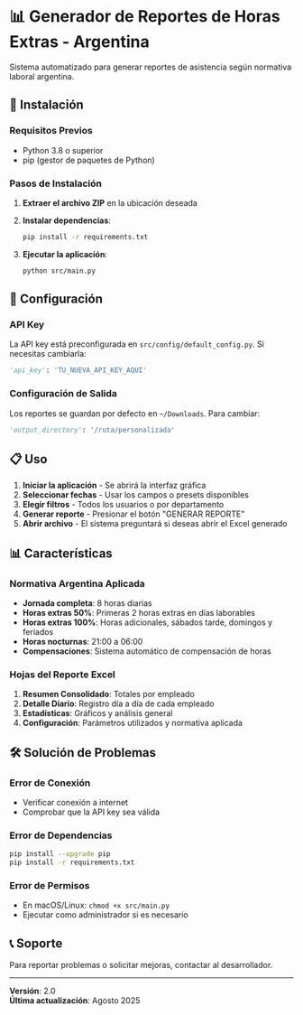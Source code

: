 # 📊 Generador de Reportes de Horas Extras - Argentina

Sistema automatizado para generar reportes de asistencia según normativa laboral argentina.

## 🚀 Instalación

### Requisitos Previos
- Python 3.8 o superior
- pip (gestor de paquetes de Python)

### Pasos de Instalación

1. **Extraer el archivo ZIP** en la ubicación deseada

2. **Instalar dependencias**:
   ```bash
   pip install -r requirements.txt
   ```

3. **Ejecutar la aplicación**:
   ```bash
   python src/main.py
   ```

## 🔧 Configuración

### API Key
La API key está preconfigurada en `src/config/default_config.py`. Si necesitas cambiarla:

```python
'api_key': 'TU_NUEVA_API_KEY_AQUI'
```

### Configuración de Salida
Los reportes se guardan por defecto en `~/Downloads`. Para cambiar:

```python
'output_directory': '/ruta/personalizada'
```

## 📋 Uso

1. **Iniciar la aplicación** - Se abrirá la interfaz gráfica
2. **Seleccionar fechas** - Usar los campos o presets disponibles
3. **Elegir filtros** - Todos los usuarios o por departamento
4. **Generar reporte** - Presionar el botón "GENERAR REPORTE"
5. **Abrir archivo** - El sistema preguntará si deseas abrir el Excel generado

## 📊 Características

### Normativa Argentina Aplicada
- **Jornada completa**: 8 horas diarias
- **Horas extras 50%**: Primeras 2 horas extras en días laborables
- **Horas extras 100%**: Horas adicionales, sábados tarde, domingos y feriados
- **Horas nocturnas**: 21:00 a 06:00
- **Compensaciones**: Sistema automático de compensación de horas

### Hojas del Reporte Excel
1. **Resumen Consolidado**: Totales por empleado
2. **Detalle Diario**: Registro día a día de cada empleado
3. **Estadísticas**: Gráficos y análisis general
4. **Configuración**: Parámetros utilizados y normativa aplicada

## 🛠️ Solución de Problemas

### Error de Conexión
- Verificar conexión a internet
- Comprobar que la API key sea válida

### Error de Dependencias
```bash
pip install --upgrade pip
pip install -r requirements.txt
```

### Error de Permisos
- En macOS/Linux: `chmod +x src/main.py`
- Ejecutar como administrador si es necesario

## 📞 Soporte

Para reportar problemas o solicitar mejoras, contactar al desarrollador.

---
**Versión**: 2.0  
**Última actualización**: Agosto 2025
